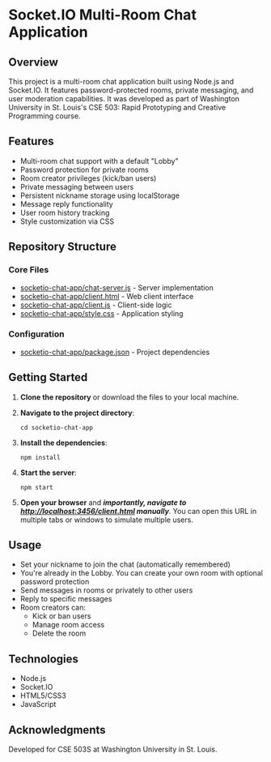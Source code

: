 # Socket.IO Multi-Room Chat Application

## Overview

This project is a multi-room chat application built using Node.js and Socket.IO. It features password-protected rooms, private messaging, and user moderation capabilities. It was developed as part of Washington University in St. Louis's CSE 503: Rapid Prototyping and Creative Programming course.

## Features

- Multi-room chat support with a default "Lobby"
- Password protection for private rooms
- Room creator privileges (kick/ban users)
- Private messaging between users
- Persistent nickname storage using localStorage
- Message reply functionality
- User room history tracking
- Style customization via CSS

## Repository Structure

### Core Files
- [socketio-chat-app/chat-server.js](socketio-chat-app/chat-server.js) - Server implementation
- [socketio-chat-app/client.html](socketio-chat-app/client.html) - Web client interface
- [socketio-chat-app/client.js](socketio-chat-app/client.js) - Client-side logic
- [socketio-chat-app/style.css](socketio-chat-app/style.css) - Application styling

### Configuration
- [socketio-chat-app/package.json](socketio-chat-app/package.json) - Project dependencies

## Getting Started

1. **Clone the repository** or download the files to your local machine.

2. **Navigate to the project directory**:
   ```
   cd socketio-chat-app
   ```

3. **Install the dependencies**:
   ```
   npm install
   ```

4. **Start the server**:
   ```
   npm start
   ```
5. **Open your browser** and ***importantly, navigate to [http://localhost:3456/client.html](http://localhost:3456/client.html) manually***. You can open this URL in multiple tabs or windows to simulate multiple users.

## Usage

- Set your nickname to join the chat (automatically remembered)
- You're already in the Lobby. You can create your own room with optional password protection
- Send messages in rooms or privately to other users
- Reply to specific messages
- Room creators can:
  - Kick or ban users
  - Manage room access
  - Delete the room

## Technologies

- Node.js
- Socket.IO
- HTML5/CSS3
- JavaScript

## Acknowledgments

Developed for CSE 503S at Washington University in St. Louis.